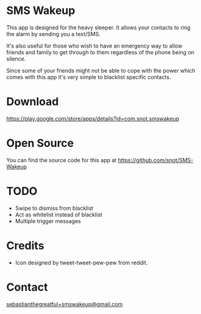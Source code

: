 SMS Wakeup
==========
This app is designed for the heavy sleeper. It allows your contacts to ring the alarm by sending you a text/SMS.

It's also useful for those who wish to have an emergency way to allow friends and family to get through to them regardless of the phone being on silence.

Since some of your friends might not be able to cope with the power which comes with this app it's very simple to blacklist specific contacts.


Download
========
<https://play.google.com/store/apps/details?id=com.snot.smswakeup>


Open Source
===========
You can find the source code for this app at <https://github.com/snot/SMS-Wakeup>


TODO
====
* Swipe to dismiss from blacklist
* Act as whitelist instead of blacklist
* Multiple trigger messages


Credits
=======
* Icon designed by tweet-tweet-pew-pew from reddit.


Contact
=======
<sebastianthegreatful+smswakeup@gmail.com>

